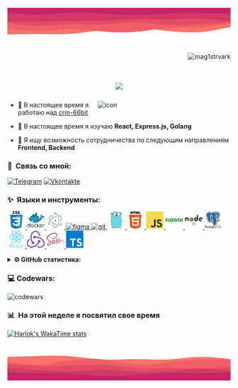 ![MasterHead](assets/header.svg)
<p align="right"> <img src="https://komarev.com/ghpvc/?username=mag1strvark&label=Profile%20views&color=ff0019&style=flat" alt="mag1strvark" /> </p>

<h1 align="center">
    <img src="https://readme-typing-svg.herokuapp.com/?font=Righteous&size=35&center=true&vCenter=true&width=500&height=70&duration=4000&lines=Привет+всем+👋!;+Меня+зовут+Игорь;" />
</h1>


<img align="right" alt="icon" width="300" src="https://media.giphy.com/media/gzROsII7swwrm/giphy.gif">


- 🔭 В настоящее время я работаю над [crm-66bit](https://github.com/Mag1strVark/crm-66bit)

- 🌱 В настоящее время я изучаю **React, Express.js, Golang**

- 👯 Я ищу возможность сотрудничества по следующим направлениям **Frontend, Backend**

### 📕 &nbsp;**Связь со мной:**
[![Telegram](https://img.shields.io/badge/-Telegram-090909?style=for-the-badge&logo=telegram&logoColor=27A0D9)](https://t.me/vlas01ff)
[![Vkontakte](https://img.shields.io/badge/-Vkontakte-090909?style=for-the-badge&logo=Vk&logoColor=4F7DB3)](https://vk.com/6iva9)

<h3 align="left">✨&nbsp; Языки и инструменты:</h3>
<p align="left"> <a href="https://www.w3schools.com/css/" target="_blank" rel="noreferrer"> <img src="https://raw.githubusercontent.com/devicons/devicon/master/icons/css3/css3-original-wordmark.svg" alt="css3" width="40" height="40"/> </a> <a href="https://www.docker.com/" target="_blank" rel="noreferrer"> <img src="https://raw.githubusercontent.com/devicons/devicon/master/icons/docker/docker-original-wordmark.svg" alt="docker" width="40" height="40"/> </a> <a href="https://www.electronjs.org" target="_blank" rel="noreferrer"> <img src="https://raw.githubusercontent.com/devicons/devicon/master/icons/electron/electron-original.svg" alt="electron" width="40" height="40"/> </a> <a href="https://www.figma.com/" target="_blank" rel="noreferrer"> <img src="https://www.vectorlogo.zone/logos/figma/figma-icon.svg" alt="figma" width="40" height="40"/> </a> <a href="https://git-scm.com/" target="_blank" rel="noreferrer"> <img src="https://www.vectorlogo.zone/logos/git-scm/git-scm-icon.svg" alt="git" width="40" height="40"/> </a> <a href="https://golang.org" target="_blank" rel="noreferrer"> <img src="https://raw.githubusercontent.com/devicons/devicon/master/icons/go/go-original.svg" alt="go" width="40" height="40"/> </a> <a href="https://www.w3.org/html/" target="_blank" rel="noreferrer"> <img src="https://raw.githubusercontent.com/devicons/devicon/master/icons/html5/html5-original-wordmark.svg" alt="html5" width="40" height="40"/> </a> <a href="https://developer.mozilla.org/en-US/docs/Web/JavaScript" target="_blank" rel="noreferrer"> <img src="https://raw.githubusercontent.com/devicons/devicon/master/icons/javascript/javascript-original.svg" alt="javascript" width="40" height="40"/> </a> <a href="https://www.nginx.com" target="_blank" rel="noreferrer"> <img src="https://raw.githubusercontent.com/devicons/devicon/master/icons/nginx/nginx-original.svg" alt="nginx" width="40" height="40"/> </a> <a href="https://nodejs.org" target="_blank" rel="noreferrer"> <img src="https://raw.githubusercontent.com/devicons/devicon/master/icons/nodejs/nodejs-original-wordmark.svg" alt="nodejs" width="40" height="40"/> </a> <a href="https://www.postgresql.org" target="_blank" rel="noreferrer"> <img src="https://raw.githubusercontent.com/devicons/devicon/master/icons/postgresql/postgresql-original-wordmark.svg" alt="postgresql" width="40" height="40"/> </a> <a href="https://reactjs.org/" target="_blank" rel="noreferrer"> <img src="https://raw.githubusercontent.com/devicons/devicon/master/icons/react/react-original-wordmark.svg" alt="react" width="40" height="40"/> </a> <a href="https://redux.js.org" target="_blank" rel="noreferrer"> <img src="https://raw.githubusercontent.com/devicons/devicon/master/icons/redux/redux-original.svg" alt="redux" width="40" height="40"/> </a> <a href="https://sass-lang.com" target="_blank" rel="noreferrer"> <img src="https://raw.githubusercontent.com/devicons/devicon/master/icons/sass/sass-original.svg" alt="sass" width="40" height="40"/> </a> <a href="https://www.typescriptlang.org/" target="_blank" rel="noreferrer"> <img src="https://raw.githubusercontent.com/devicons/devicon/master/icons/typescript/typescript-original.svg" alt="typescript" width="40" height="40"/> </a> </p>

</details>


<details>
  <summary><b>⚙️ GitHub статистика:</b></summary>

<div align=left>
<p><img width=390 align="center" src="https://github-readme-stats.vercel.app/api/top-langs?username=mag1strvark&show_icons=true&theme=dark&title_color=ffffff&text_color=ffffff&bg_color=000000&locale=en&layout=compact" alt="mag1strvark" /></p>
<p><img width=390 align="center" src="https://github-readme-stats.vercel.app/api?username=mag1strvark&show_icons=true&theme=dark&title_color=ffffff&text_color=ffffff&bg_color=000000&locale=en" alt="mag1strvark" /></p>
<p><img width=325 align="center" src="https://github-readme-streak-stats.herokuapp.com/?user=mag1strvark&theme=highcontrast" alt="mag1strvark" /></p>
</div>
</details>

<h3 align="left">💻 Codewars:</h3>

![codewars](https://www.codewars.com/users/Mag1strVark/badges/large)


### 📊 &nbsp;**На этой неделе я посвятил свое время**
[![Harlok's WakaTime stats](https://github-readme-stats.vercel.app/api/wakatime?username=mag1strvark&hide_title=true&hide_border=true&langs_count=5&bg_color=00000000&text_color=777)](https://github.com/anuraghazra/github-readme-stats)


![Footer](assets/footer.svg)
